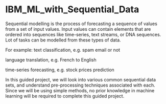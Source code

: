 # IBM_ML_with_Sequential_Data

Sequential modelling is the process of forecasting a sequence of values from a set of input values. Input values can contain elements that are ordered into sequences like time-series, text streams, or DNA sequences. Lot of tasks can be modelled from these types of data. 

For example:
text classification, e.g. spam email or not

language translation, e.g. French to English

time-series forecasting, e.g. stock prices prediction



In this guided project, we will look into various common sequential data sets, and understand pre-processing techniques associated with each. Since we will be using simple methods, no prior knowledge in machine learning will be required to complete this guided project.
